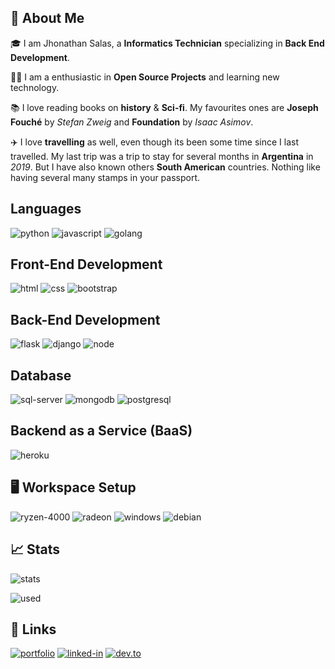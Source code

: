 ## 🚀 About Me

🎓 I am Jhonathan Salas, a **Informatics Technician** specializing in **Back End Development**.

👨‍💻 I am a enthusiastic in **Open Source Projects** and learning new technology. 

📚 I love reading books on **history** & **Sci-fi**. My favourites ones are **Joseph Fouché**
by _Stefan Zweig_ and **Foundation** by _Isaac Asimov_.

✈️ I love **travelling** as well, even though its been some time since I last travelled. My last trip was a trip to stay for several months in **Argentina** in _2019_. But I have also known others **South American** countries. Nothing like having several many stamps in your passport. 

## Languages

![python](https://img.shields.io/badge/Python-323330?style=for-the-badge&logo=python)
![javascript](https://img.shields.io/badge/JavaScript-323330?style=for-the-badge&logo=javascript)
![golang](https://img.shields.io/badge/Golang-323330?style=for-the-badge&logo=go)

## Front-End Development

![html](https://img.shields.io/badge/HTML5-E34F26?style=for-the-badge&logo=html5&logoColor=white)
![css](https://img.shields.io/badge/CSS3-1572B6?style=for-the-badge&logo=css3&logoColor=white)
![bootstrap](https://img.shields.io/badge/Bootstrap-563D7C?style=for-the-badge&logo=bootstrap&logoColor=white)

## Back-End Development

![flask](https://img.shields.io/badge/Flask-000000?style=for-the-badge&logo=flask&logoColor=white)
![django](https://img.shields.io/badge/Django-092E20?style=for-the-badge&logo=django&logoColor=white)
![node](https://img.shields.io/badge/Node.js-339933?style=for-the-badge&logo=node-dot-js&logoColor=white)

## Database

![sql-server](https://img.shields.io/badge/SQL%20Server-CC2927?style=for-the-badge&logo=microsoft%20sql%20server&logoColor=white)
![mongodb](https://img.shields.io/badge/MongoDB-4EA94B?style=for-the-badge&logo=mongodb&logoColor=white)
![postgresql](https://img.shields.io/badge/PostgreSQL-07405E?style=for-the-badge&logo=postgresql&logoColor=white)


## Backend as a Service (BaaS)

![heroku](https://img.shields.io/badge/Heroku-430098?style=for-the-badge&logo=heroku&logoColor=white)

## 🖥️ Workspace Setup

![ryzen-4000](https://img.shields.io/badge/AMD-Ryzen_7_4700U-ED1C24?style=for-the-badge&logo=amd&logoColor=white)
![radeon](https://img.shields.io/badge/AMD-Radeon-ED1C24?style=for-the-badge&logo=amd&logoColor=white)
![windows](https://img.shields.io/badge/Windows_10-0078D6?style=for-the-badge&logo=windows&logoColor=white)
![debian](https://img.shields.io/badge/Debian-A81D33?style=for-the-badge&logo=debian&logoColor=white)


## 📈 Stats

![stats](https://github-readme-stats.vercel.app/api?username=jhonssegura&show_icons=true&hide_border=true)

![used](https://github-readme-stats.vercel.app/api/top-langs/?username=jhonssegura&theme=blue-green)

## 🔗 Links

[![portfolio](https://img.shields.io/badge/Portfolio-0077B5?style=for-the-badge&logo=Google-chrome&logoColor=white)](https://jhonssegura.com/)
[![linked-in](https://img.shields.io/badge/Linked_In-0077B5?style=for-the-badge&logo=LinkedIn&logoColor=white)](https://www.linkedin.com/in/jhonssegura/)
[![dev.to](https://img.shields.io/badge/Dev.to-0077B5?style=for-the-badge&logo=Dev-dot-To&logoColor=white)](https://dev.to/jhonssegura)
